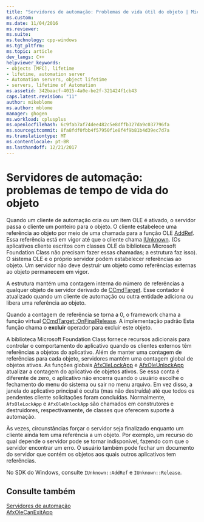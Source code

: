 ```yaml
---
title: "Servidores de automação: Problemas de vida útil do objeto | Microsoft Docs"
ms.custom: 
ms.date: 11/04/2016
ms.reviewer: 
ms.suite: 
ms.technology: cpp-windows
ms.tgt_pltfrm: 
ms.topic: article
dev_langs: C++
helpviewer_keywords:
- objects [MFC], lifetime
- lifetime, automation server
- Automation servers, object lifetime
- servers, lifetime of Automation
ms.assetid: 342baacf-4015-4a0e-be2f-321424f1cb43
caps.latest.revision: "11"
author: mikeblome
ms.author: mblome
manager: ghogen
ms.workload: cplusplus
ms.openlocfilehash: 6c9fab7af74dee482c5e8dffb327da9c037796fa
ms.sourcegitcommit: 8fa8fdf0fbb4f57950f1e8f4f9b81b4d39ec7d7a
ms.translationtype: MT
ms.contentlocale: pt-BR
ms.lasthandoff: 12/21/2017
---
```

# <a name="automation-servers-object-lifetime-issues"></a>Servidores de automação: problemas de tempo de vida do objeto
Quando um cliente de automação cria ou um item OLE é ativado, o servidor passa o cliente um ponteiro para o objeto. O cliente estabelece uma referência ao objeto por meio de uma chamada para a função OLE [AddRef](http://msdn.microsoft.com/library/windows/desktop/ms691379). Essa referência está em vigor até que o cliente chama [IUnknown](http://msdn.microsoft.com/library/windows/desktop/ms682317). (Os aplicativos cliente escritos com classes OLE da biblioteca Microsoft Foundation Class não precisam fazer essas chamadas; a estrutura faz isso). O sistema OLE e o próprio servidor podem estabelecer referências ao objeto. Um servidor não deve destruir um objeto como referências externas ao objeto permanecem em vigor.  
  
 A estrutura mantém uma contagem interna do número de referências a qualquer objeto de servidor derivado de [CCmdTarget](../mfc/reference/ccmdtarget-class.md). Esse contador é atualizado quando um cliente de automação ou outra entidade adiciona ou libera uma referência ao objeto.  
  
 Quando a contagem de referência se torna a 0, o framework chama a função virtual [CCmdTarget::OnFinalRelease](../mfc/reference/ccmdtarget-class.md#onfinalrelease). A implementação padrão Esta função chama o **excluir** operador para excluir este objeto.  
  
 A biblioteca Microsoft Foundation Class fornece recursos adicionais para controlar o comportamento do aplicativo quando os clientes externos têm referências a objetos do aplicativo. Além de manter uma contagem de referências para cada objeto, servidores mantém uma contagem global de objetos ativos. As funções globais [AfxOleLockApp](../mfc/reference/application-control.md#afxolelockapp) e [AfxOleUnlockApp](../mfc/reference/application-control.md#afxoleunlockapp) atualizar a contagem do aplicativo de objetos ativos. Se essa conta é diferente de zero, o aplicativo não encerra quando o usuário escolhe o fechamento do menu do sistema ou sair no menu arquivo. Em vez disso, a janela do aplicativo principal é oculta (mas não destruída) até que todos os pendentes cliente solicitações foram concluídas. Normalmente, `AfxOleLockApp` e `AfxOleUnlockApp` são chamados em construtores e destruidores, respectivamente, de classes que oferecem suporte à automação.  
  
 Às vezes, circunstâncias forçar o servidor seja finalizado enquanto um cliente ainda tem uma referência a um objeto. Por exemplo, um recurso do qual depende o servidor pode se tornar indisponível, fazendo com que o servidor encontrar um erro. O usuário também pode fechar um documento do servidor que contém os objetos aos quais outros aplicativos tem referências.  
  
 No SDK do Windows, consulte `IUnknown::AddRef` e `IUnknown::Release`.  
  
## <a name="see-also"></a>Consulte também  
 [Servidores de automação](../mfc/automation-servers.md)   
 [AfxOleCanExitApp](../mfc/reference/application-control.md#afxolecanexitapp)

